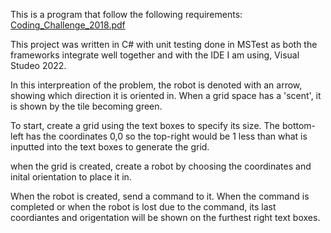 

This is a program that follow the following requirements: [Coding_Challenge_2018.pdf](https://github.com/user-attachments/files/18351331/Coding_Challenge_2018.pdf)


This project was written in C# with unit testing done in MSTest as both the frameworks integrate well together and with the IDE I am using, Visual Studeo 2022.

In this interpreation of the problem, the robot is denoted with an arrow, showing which direction it is oriented in. When a grid space has a 'scent', it is shown by the tile becoming green.

To start, create a grid using the text boxes to specify its size. The bottom-left has the coordinates 0,0 so the top-right would be 1 less than what is inputted into the text boxes to generate the grid.

when the grid is created, create a robot by choosing the coordinates and inital orientation to place it in.

When the robot is created, send a command to it. When the command is completed or when the robot is lost due to the command, its last coordiantes and origentation will be shown on the furthest right text boxes.
